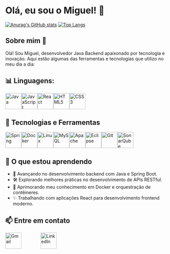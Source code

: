 # Olá, eu sou o Miguel! 👋
[![Anurag's GitHub stats](https://github-readme-stats.vercel.app/api?username=Miguel-Silva44&show_icons=true&theme=merko)](https://github.com/anuraghazra/github-readme-stats)
[![Top Langs](https://github-readme-stats.vercel.app/api/top-langs/?username=Miguel-Silva44&layout=compact&theme=merko)](https://github.com/anuraghazra/github-readme-stats)

## Sobre mim 👋
Olá! Sou Miguel, desenvolvedor Java Backend apaixonado por tecnologia e inovação. Aqui estão algumas das ferramentas e tecnologias que utilizo no meu dia a dia:

## 📊 Linguagens:
<div style="display: flex; flex-wrap: wrap;">
  <img src="https://cdn.jsdelivr.net/gh/devicons/devicon/icons/java/java-original.svg" alt="Java" width="50" height="50"/>
  <img src="https://cdn.jsdelivr.net/gh/devicons/devicon/icons/javascript/javascript-original.svg" alt="JavaScript" width="50" height="50"/>
  <img src="https://cdn.jsdelivr.net/gh/devicons/devicon/icons/react/react-original.svg" alt="React" width="50" height="50"/>
  <img src="https://cdn.jsdelivr.net/gh/devicons/devicon/icons/html5/html5-original.svg" alt="HTML5" width="50" height="50"/>
  <img src="https://cdn.jsdelivr.net/gh/devicons/devicon/icons/css3/css3-original.svg" alt="CSS3" width="50" height="50"/>
</div>

## 🚀 Tecnologias e Ferramentas

<div style="display: flex; flex-wrap: wrap;">
  <img src="https://cdn.jsdelivr.net/gh/devicons/devicon/icons/spring/spring-original.svg" alt="Spring" width="50" height="50"/>
  <img src="https://cdn.jsdelivr.net/gh/devicons/devicon/icons/docker/docker-original.svg" alt="Docker" width="50" height="50"/>
  <img src="https://cdn.jsdelivr.net/gh/devicons/devicon/icons/linux/linux-original.svg" alt="Linux" width="50" height="50"/>
  <img src="https://cdn.jsdelivr.net/gh/devicons/devicon/icons/mysql/mysql-original.svg" alt="MySQL" width="50" height="50"/>
  <img src="https://cdn.jsdelivr.net/gh/devicons/devicon/icons/apache/apache-original.svg" alt="Apache" width="50" height="50"/>
  <img src="https://cdn.jsdelivr.net/gh/devicons/devicon/icons/eclipse/eclipse-original.svg" alt="Eclipse" width="50" height="50"/>
  <img src="https://cdn.jsdelivr.net/gh/devicons/devicon/icons/git/git-original.svg" alt="Git" width="50" height="50"/>
  <img src="https://cdn.jsdelivr.net/gh/devicons/devicon/icons/sonarqube/sonarqube-original.svg" alt="SonarQube" width="50" height="50"/>
</div>


## 🌱 O que estou aprendendo

- 🚀 Avançando no desenvolvimento backend com Java e Spring Boot.
- 🛠️ Explorando melhores práticas no desenvolvimento de APIs RESTful.
- 🐋 Aprimorando meu conhecimento em Docker e orquestração de contêineres.
- ✨ Trabalhando com aplicações React para desenvolvimento frontend moderno.

## 📫 Entre em contato
<div style="display: flex; flex-wrap: wrap; align-items: center; gap: 30px;">
  <a href="mailto:miguel.email3@gmail.com" target="_blank">
    <img src="https://cdn.simpleicons.org/gmail/EA4335" alt="Gmail" width="50" height="50" />
  </a>
  <div></div>
  <a href="https://www.linkedin.com/in/miguel-inacio44" target="_blank">
    <img src="https://cdn.simpleicons.org/linkedin/0A66C2" alt="LinkedIn" width="50" height="50" />
  </a>
</div>

